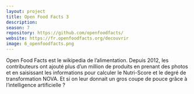 ```yaml
---
layout: project
title: Open Food Facts 3
description: 
season: 7
repository: https://github.com/openfoodfacts/  
website: https://fr.openfoodfacts.org/decouvrir  
image: 6_openfoodfacts.png
---
```


Open Food Facts est le wikipedia de l’alimentation. Depuis 2012, les contributeurs ont ajouté plus d’un million de produits en prenant des photos et en saisissant les informations pour calculer le Nutri-Score et le degré de transformation NOVA. Et si on leur donnait un gros coupe de pouce grâce à l’intelligence artificielle ?


